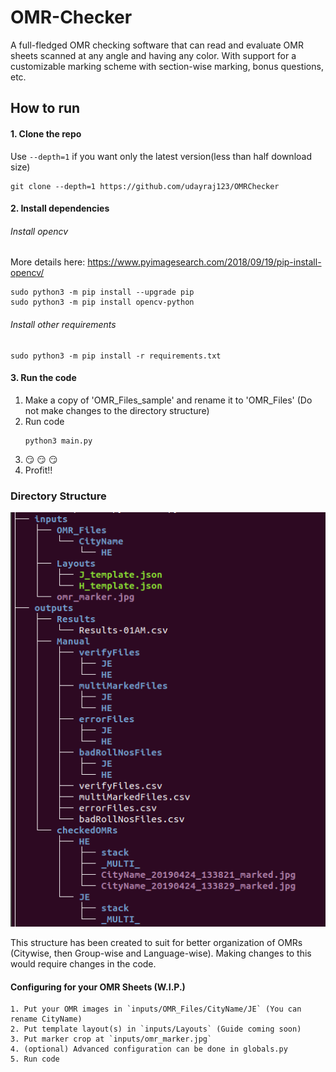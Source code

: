 # OMR-Checker
A full-fledged OMR checking software that can read and evaluate OMR sheets scanned at any angle and having any color. With support for a customizable marking scheme with section-wise marking, bonus questions, etc. 

## How to run
#### 1. Clone the repo
Use `--depth=1` if you want only the latest version(less than half download size)
```
git clone --depth=1 https://github.com/udayraj123/OMRChecker
```

#### 2. Install dependencies

###### Install opencv
More details here: https://www.pyimagesearch.com/2018/09/19/pip-install-opencv/ 
```
sudo python3 -m pip install --upgrade pip
sudo python3 -m pip install opencv-python
```

###### Install other requirements
```
sudo python3 -m pip install -r requirements.txt
```

#### 3. Run the code

1. Make a copy of 'OMR_Files_sample' and rename it to 'OMR_Files' (Do not make changes to the directory structure)
2. Run code
	```
	python3 main.py
	```
3. :smirk: :smirk: :smirk:
4. Profit!!

### Directory Structure 
![Directory Structure](https://raw.githubusercontent.com/udayraj123/OMRChecker/master/directory_structure.png)

This structure has been created to suit for better organization of OMRs (Citywise, then Group-wise and Language-wise). Making changes to this would require changes in the code.

#### Configuring for your OMR Sheets (W.I.P.)
	1. Put your OMR images in `inputs/OMR_Files/CityName/JE` (You can rename CityName)
	2. Put template layout(s) in `inputs/Layouts` (Guide coming soon)
	3. Put marker crop at `inputs/omr_marker.jpg`
	4. (optional) Advanced configuration can be done in globals.py
	5. Run code

<!-- 
## Code in action (To be updated)
#### Normal scans
<img src="./progress/in_action/light_action.gif">
<br>
#### Xerox scans
<img src="./progress/in_action/dark_action.gif">
 -->